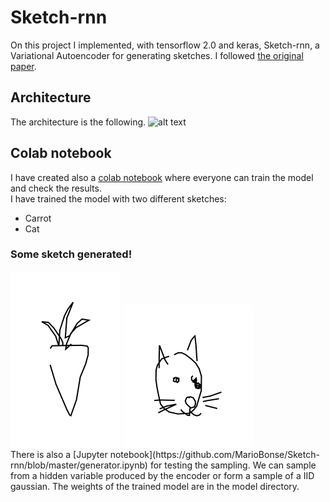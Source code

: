 # Sketch-rnn
On this project I implemented, with tensorflow 2.0 and keras, Sketch-rnn, a Variational Autoencoder for generating sketches. I followed 
[the original paper](https://arxiv.org/abs/1704.03477 "Sketch-RNN"). 
## Architecture
The architecture is the following. 
![alt text](https://github.com/tensorflow/magenta/blob/master/magenta/models/sketch_rnn/assets/sketch_rnn_schematic.svg)
## Colab notebook
I have created also a [colab notebook](https://github.com/MarioBonse/Sketch-rnn/blob/master/train_colab_notebook.ipynb) where everyone can train the model and check the results.   
I have trained the model with two different sketches:
* Carrot 
* Cat 
### Some sketch generated!
<div align="left">
<img src="https://github.com/MarioBonse/Sketch-rnn/blob/master/results/carrot_from_latent.svg" />
  <img src="https://github.com/MarioBonse/Sketch-rnn/blob/master/results/cat_from_latent.svg" />
</div>
There is also a 
[Jupyter notebook](https://github.com/MarioBonse/Sketch-rnn/blob/master/generator.ipynb)
for testing the sampling. 
We can sample from a hidden variable produced by the encoder or form a sample of a IID gaussian.
The weights of the trained model are in the model directory. 


